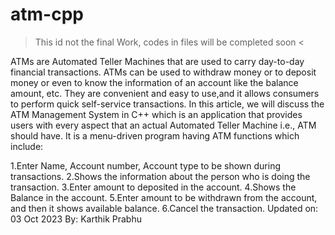 # atm-cpp
> This id not the final Work, codes in files will be completed soon <

ATMs are Automated Teller Machines that are used to carry day-to-day financial transactions. ATMs can be used to withdraw money or to deposit money or even to know the information of an account like the balance amount, etc. They are convenient and easy to use,and  it allows consumers to perform quick self-service transactions.
In this article, we will discuss the ATM Management System in C++ which is an application that provides users with every aspect that an actual Automated Teller Machine i.e., ATM should have. It is a menu-driven program having ATM functions which include:

1.Enter Name, Account number, Account type to be shown during transactions.
2.Shows the information about the person who is doing the transaction.
3.Enter amount to deposited in the account.
4.Shows the Balance in the account.
5.Enter amount to be withdrawn from the account, and then it shows available balance.
6.Cancel the transaction.
Updated on: 03 Oct 2023
        By: Karthik Prabhu
